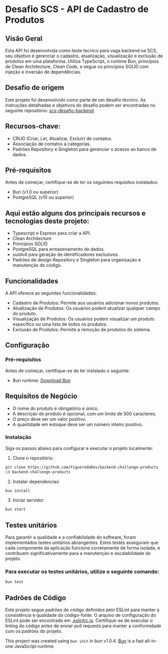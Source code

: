 # Desafio SCS - API de Cadastro de Produtos

## Visão Geral
Esta API foi desenvolvida como teste tecnico para vaga backend na SCS, seu objetivo é gerenciar o cadastro, atualização, visualização e exclusão de produtos em uma plataforma. Utiliza TypeScript, o runtime Bun, princípios de Clean Architecture, Clean Code, e segue os princípios SOLID com injeção e inversão de dependências.

## Desafio de origem
Este projeto foi desenvolvido como parte de um desafio técnico. As instruções detalhadas e objetivos do desafio podem ser encontradas no seguinte repositório: [scs-desafio-backend](https://github.com/GeovaneCavalcante/scs-desafio-backend).

## Recursos-chave:
  - CRUD (Criar, Ler, Atualizar, Excluir) de contatos.
  - Associação de contatos a categorias.
  - Padrões Repository e Singleton para gerenciar o acesso ao banco de dados.

## Pré-requisitos
  Antes de começar, certifique-se de ter os seguintes requisitos instalados:

  - Bun (v1.0 ou superior)
  - PostgreSQL (v10 ou superior)

## Aqui estão alguns dos principais recursos e tecnologias deste projeto:

- Typescript e Express para criar a API.
- Clean Architecture
- Princípios SOLID
- PostgreSQL para armazenamento de dados.
- uuidv4 para geração de identificadores exclusivos.
- Padrões de design Repository e Singleton para organização e manutenção do código.

## Funcionalidades

A API oferece as seguintes funcionalidades:

- Cadastro de Produtos: Permite aos usuários adicionar novos produtos.
- Atualização de Produtos: Os usuários podem atualizar qualquer campo do produto.
- Visualização de Produtos: Os usuários podem visualizar um produto específico ou uma lista de todos os produtos.
- Exclusão de Produtos: Permite a remoção de produtos do sistema.

## Configuração

### Pré-requisitos

Antes de começar, certifique-se de ter instalado o seguinte:

- Bun runtime: [Download Bun](https://bun.sh/)

## Requisitos de Negócio

- O nome do produto é obrigatório e único.
- A descrição do produto é opcional, com um limite de 500 caracteres.
- O preço deve ser um valor positivo.
- A quantidade em estoque deve ser um número inteiro positivo.

### Instalação

Siga os passos abaixo para configurar e executar o projeto localmente:

1. Clone o repositório:

 ```bash
 git clone https://github.com/FigueredoDev/backend-challenge-products
 cd backend-challenge-products
 ```

2. Instalar dependencias:
  ```bash
  bun install
  ```

3. Iniciar servidor

  ```bash
  bun start
  ```

## Testes unitários
Para garantir a qualidade e a confiabilidade do software, foram implementados testes unitários abrangentes. Estes testes asseguram que cada componente da aplicação funcione corretamente de forma isolada, e contribuem significativamente para a manutenção e escalabilidade do projeto.

### Para executar os testes unitários, utilize o seguinte comando:

  ```bash
  bun test
  ```

## Padrões de Código

Este projeto segue padrões de código definidos pelo ESLint para manter a consistência e qualidade do código-fonte. O arquivo de configuração do ESLint pode ser encontrado em [.eslintrc.js](.eslintrc.js). Certifique-se de executar o linting do código antes de enviar pull requests para manter a conformidade com os padrões do projeto.

This project was created using `bun init` in bun v1.0.4. [Bun](https://bun.sh) is a fast all-in-one JavaScript runtime.
